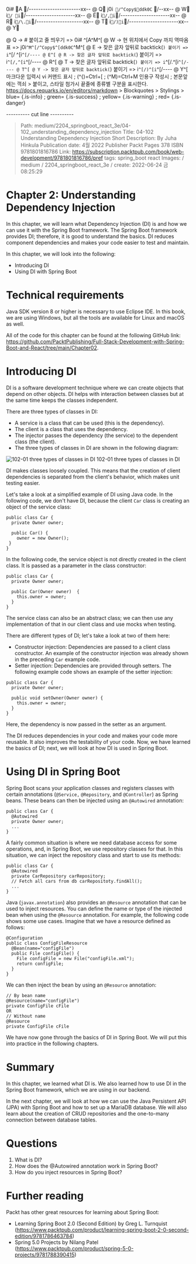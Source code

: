 0i# A/----------------------xx-- @ Q
j0i```/^Copy$ddk0C```/--xx-- @ W
i`/ i`/---------------------xx-- @ E
i`/,i`/---------------------xx-- @ R
i`/\.i`/--------------------xx-- @ T
i`/)i`/---------------------xx-- @ Y

@ Q -> # 붙이고 줄 띄우기 => 0i# ^[A^M^[
@ W -> 현 위치에서 Copy 까지 역따옴표 => j0i```^M^[/^Copy$^[ddk0C```^M^[
@ E -> 찾은 글자 앞뒤로 backtick(`) 붙이기 => i`^[/ ^[i`^[/---- @ E^[
@ R -> 찾은 글자 앞뒤로 backtick(`) 붙이기 => i`^[/,^[i`^[/---- @ R^[
@ T -> 찾은 글자 앞뒤로 backtick(`) 붙이기 => i`^[/\.^[i`^[/---- @ T^[
@ Y -> 찾은 글자 앞뒤로 backtick(`) 붙이기 => i`^[/)^[i`^[/---- @ Y^[
    마크다운 입력시 vi 커맨드 표시 ; (^{)=Ctrl+[ ; (^M)=Ctrl+M
    인용구 작성시 ; 본문앞에는 꺽쇠 > 붙이고, 스타일 첨가시 끝줄에 종류별 구분을 표시한다.
    https://docs.requarks.io/en/editors/markdown > Blockquotes > Stylings >
    blue= {.is-info} ; green= {.is-success} ; yellow= {.is-warning} ; red= {.is-danger}

---------- cut line ----------


> Path: medium/2204_springboot_react_3e/04-102_understanding_dependency_injection
> Title: 04-102 Understanding Dependency Injection
> Short Description: By Juha Hinkula Publication date: 4월 2022 Publisher Packt Pages 378 ISBN 9781801816786
> Link: https://subscription.packtpub.com/book/web-development/9781801816786/pref
> tags: spring_boot react
> Images: / medium / 2204_springboot_react_3e /
> create: 2022-06-24 금 08:25:29

# Chapter 2: Understanding Dependency Injection

In this chapter, we will learn what Dependency Injection (DI) is and how we can use it with the Spring Boot framework. The Spring Boot framework provides DI; therefore, it is good to understand the basics. DI reduces component dependencies and makes your code easier to test and maintain.

In this chapter, we will look into the following:

- Introducing DI
- Using DI with Spring Boot

# Technical requirements

Java SDK version 8 or higher is necessary to use Eclipse IDE. In this book, we are using Windows, but all the tools are available for Linux and macOS as well.

All of the code for this chapter can be found at the following GitHub link: https://github.com/PacktPublishing/Full-Stack-Development-with-Spring-Boot-and-React/tree/main/Chapter02.

# Introducing DI

DI is a software development technique where we can create objects that depend on other objects. DI helps with interaction between classes but at the same time keeps the classes independent.

There are three types of classes in DI:

- A service is a class that can be used (this is the dependency).
- The client is a class that uses the dependency.
- The injector passes the dependency (the service) to the dependent class (the client).
- The three types of classes in DI are shown in the following diagram:

![ 102-01 three types of classes in DI ](/medium/2204_springboot_react_3e/102-01_three_types_of_classes_in_di.webp)
102-01 three types of classes in DI

DI makes classes loosely coupled. This means that the creation of client dependencies is separated from the client's behavior, which makes unit testing easier.

Let's take a look at a simplified example of DI using Java code. In the following code, we don't have DI, because the client `Car` class is creating an object of the service class:

```
public class Car {
  private Owner owner;

  public Car() {
    owner = new Owner();
 }
}
```

In the following code, the service object is not directly created in the client class. It is passed as a parameter in the class constructor:

```
public class Car {
  private Owner owner;

  public Car(Owner owner)  {
    this.owner = owner;
  }
}
```

The service class can also be an abstract class; we can then use any implementation of that in our client class and use mocks when testing.

There are different types of DI; let's take a look at two of them here:

- Constructor injection: Dependencies are passed to a client class constructor. An example of the constructor injection was already shown in the preceding `Car` example code.
- Setter injection: Dependencies are provided through setters. The following example code shows an example of the setter injection:

```
public class Car {
  private Owner owner;

  public void setOwner(Owner owner) {
    this.owner = owner;
  }
}
```

Here, the dependency is now passed in the setter as an argument.

The DI reduces dependencies in your code and makes your code more reusable. It also improves the testability of your code. Now, we have learned the basics of DI; next, we will look at how DI is used in Spring Boot.

# Using DI in Spring Boot

Spring Boot scans your application classes and registers classes with certain annotations (`@Service,` `@Repository`, and `@Controller`) as Spring beans. These beans can then be injected using an `@Autowired` annotation:

```
public class Car {
  @Autowired
  private Owner owner;
  ...
}
```

A fairly common situation is where we need database access for some operations, and, in Spring Boot, we use repository classes for that. In this situation, we can inject the repository class and start to use its methods:

```
public class Car {
  @Autowired
  private CarRepository carRepository;
  // Fetch all cars from db carRepositoty.findAll();
  ...
}
```

Java (`javax.annotation`) also provides an `@Resource` annotation that can be used to inject resources. You can define the name or type of the injected bean when using the `@Resource` annotation. For example, the following code shows some use cases. Imagine that we have a resource defined as follows:

```
@Configuration
public class ConfigFileResource
  @Bean(name="configFile")
  public File configFile() {
    File configFile = new File("configFile.xml");
    return configFile;
  }
}
```

We can then inject the bean by using an `@Resource` annotation:

```
// By bean name
@Resource(name="configFile")
private ConfigFile cFile
OR
// Without name
@Resource
private ConfigFile cFile
```

We have now gone through the basics of DI in Spring Boot. We will put this into practice in the following chapters.

# Summary

In this chapter, we learned what DI is. We also learned how to use DI in the Spring Boot framework, which we are using in our backend.

In the next chapter, we will look at how we can use the Java Persistent API (JPA) with Spring Boot and how to set up a MariaDB database. We will also learn about the creation of CRUD repositories and the one-to-many connection between database tables.

# Questions

1. What is DI?
2. How does the @Autowired annotation work in Spring Boot?
3. How do you inject resources in Spring Boot?

# Further reading

Packt has other great resources for learning about Spring Boot:

- Learning Spring Boot 2.0 (Second Edition) by Greg L. Turnquist (https://www.packtpub.com/product/learning-spring-boot-2-0-second-edition/9781786463784)
- Spring 5.0 Projects by Nilang Patel (https://www.packtpub.com/product/spring-5-0-projects/9781788390415)

